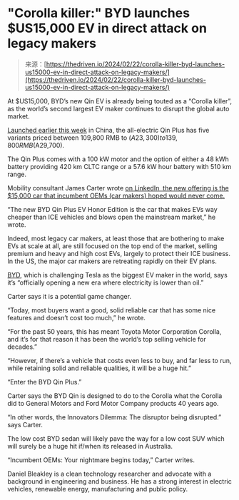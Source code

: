 <!--yml
category: 未分类
date: 2024-05-29 13:18:36
-->

# "Corolla killer:" BYD launches $US15,000 EV in direct attack on legacy makers

> 来源：[https://thedriven.io/2024/02/22/corolla-killer-byd-launches-us15000-ev-in-direct-attack-on-legacy-makers/](https://thedriven.io/2024/02/22/corolla-killer-byd-launches-us15000-ev-in-direct-attack-on-legacy-makers/)

At $US15,000, BYD’s new Qin EV is already being touted as a “Corolla killer”, as the world’s second largest EV maker continues to disrupt the global auto market.

[Launched earlier this week](https://electrek.co/2024/02/19/byd-launches-15k-qin-plus-ev-kicking-off-price-war-gas-cars/) in China, the all-electric Qin Plus has five variants priced between 109,800 RMB to ($A23,300) to 139,800 RMB ($A29,700).

The Qin Plus comes with a 100 kW motor and the option of either a 48 kWh battery providing 420 km CLTC range or a 57.6 kW hour battery with 510 km range.

Mobility consultant James Carter wrote [on LinkedIn  the new offering is the $15,000 car that incumbent OEMs (car makers) hoped would never come.](https://www.linkedin.com/posts/jamescartertoronto_automotive-batteries-climatechange-activity-7165567668798914560-5FDo?utm_source=share&utm_medium=member_desktop)

“The new BYD Qin Plus EV Honor Edition is the car that makes EVs way cheaper than ICE vehicles and blows open the mainstream market,” he wrote.

Indeed, most legacy car makers, at least those that are bothering to make EVs at scale at all, are still focused on the top end of the market, selling premium and heavy and high cost EVs, largely to protect their ICE business. In the US, the major car makers are retreating rapidly on their EV plans.

[BYD](https://www.linkedin.com/company/byd/), which is challenging Tesla as the biggest EV maker in the world, says it’s “officially opening a new era where electricity is lower than oil.”

Carter says it is a potential game changer.

“Today, most buyers want a good, solid reliable car that has some nice features and doesn’t cost too much,” he wrote.

“For the past 50 years, this has meant Toyota Motor Corporation Corolla, and it’s for that reason it has been the world’s top selling vehicle for decades.”

“However, if there’s a vehicle that costs even less to buy, and far less to run, while retaining solid and reliable qualities, it will be a huge hit.”

“Enter the BYD Qin Plus.”

Carter says the BYD Qin is designed to do to the Corolla what the Corolla did to General Motors and Ford Motor Company products 40 years ago.

“In other words, the Innovators Dilemma: The disruptor being disrupted.” says Carter.

The low cost BYD sedan will likely pave the way for a low cost SUV which will surely be a huge hit if/when its released in Australia.

“Incumbent OEMs: Your nightmare begins today,” Carter writes.

Daniel Bleakley is a clean technology researcher and advocate with a background in engineering and business. He has a strong interest in electric vehicles, renewable energy, manufacturing and public policy.
